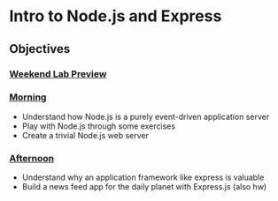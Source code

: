# Intro to Node.js and Express

## Objectives

### [Weekend Lab Preview](./weekend_lab_preview.md)

### [Morning](./morning.md)

* Understand how Node.js is a purely event-driven application server
* Play with Node.js through some exercises
* Create a trivial Node.js web server

### [Afternoon](./afternoon.md)

* Understand why an application framework like express is valuable 
* Build a news feed app for the daily planet with Express.js (also hw)
